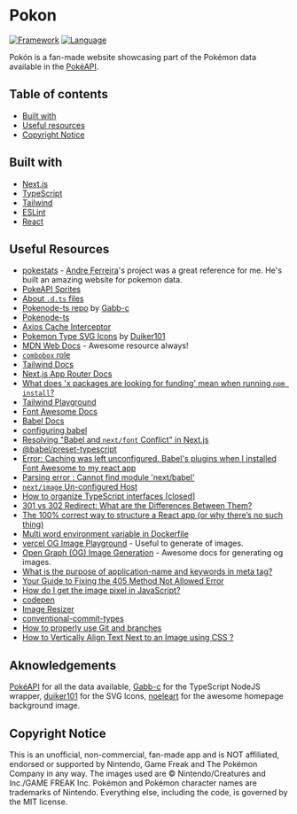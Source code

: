 # Pokon

[![Framework](https://img.shields.io/badge/framework-next.js-cornflowerblue.svg?style=flat)](https://nextjs.org/)
[![Language](https://img.shields.io/badge/language-typescript-darkblue.svg?style=flat)](https://www.typescriptlang.org/)

Pokón is a fan-made website showcasing part of the Pokémon data available in the [PokéAPI](https://pokeapi.co/).

## Table of contents

- [Built with](#built-with)
- [Useful resources](#useful-resources)
- [Copyright Notice](#copyright-notice)

## Built with

- [Next.js](https://nextjs.org/)
- [TypeScript](https://www.typescriptlang.org/)
- [Tailwind](https://tailwindcss.com/docs/installation)
- [ESLint](https://eslint.org/)
- [React](https://react.dev)

## Useful Resources

- [pokestats](https://github.com/andreferreiradlw/pokestats?tab=readme-ov-file) - [Andre Ferreira](https://github.com/andreferreiradlw)'s project was a great reference for me. He's built an amazing website for pokemon data.
- [PokeAPI Sprites](https://github.com/PokeAPI/sprites#sprites)
- [About `.d.ts` files](https://github.com/andreferreiradlw)
- [Pokenode-ts repo](https://github.com/Gabb-c/pokenode-ts?tab=readme-ov-file) by [Gabb-c](https://github.com/Gabb-c)
- [Pokenode-ts](https://pokenode-ts.vercel.app)
- [Axios Cache Interceptor](https://axios-cache-interceptor.js.org/)
- [Pokemon Type SVG Icons](https://github.com/duiker101/pokemon-type-svg-icons) by [Duiker101](https://github.com/duiker101)
- [MDN Web Docs](https://developer.mozilla.org/pt-BR/) - Awesome resource always!
- [`combobox` role](https://developer.mozilla.org/en-US/docs/Web/Accessibility/ARIA/Roles/combobox_role)
- [Tailwind Docs](https://tailwindcss.com/docs/)
- [Next.js App Router Docs](https://nextjs.org/docs/app)
- [What does 'x packages are looking for funding' mean when running `npm install`?](https://stackoverflow.com/questions/58972251/what-does-x-packages-are-looking-for-funding-mean-when-running-npm-install)
- [Tailwind Playground](https://play.tailwindcss.com/)
- [Font Awesome Docs](https://fontawesome.com/docs/)
- [Babel Docs](https://babeljs.io/docs/)
- [configuring babel](https://nextjs.org/docs/pages/building-your-application/configuring/babel)
- [Resolving "Babel and `next/font` Conflict" in Next.js](https://nextjs.org/docs/messages/babel-font-loader-conflict)
- [@babel/preset-typescript](https://babeljs.io/docs/babel-preset-typescript)
- [Error: Caching was left unconfigured. Babel's plugins when I installed Font Awesome to my react app](https://stackoverflow.com/questions/71356327/error-caching-was-left-unconfigured-babels-plugins-when-i-installed-font-awes)
- [Parsing error : Cannot find module 'next/babel'](https://stackoverflow.com/questions/68163385/parsing-error-cannot-find-module-next-babel)
- [`next/image` Un-configured Host](https://nextjs.org/docs/messages/next-image-unconfigured-host)
- [How to organize TypeScript interfaces \[closed\]](https://stackoverflow.com/questions/36633033/how-to-organize-typescript-interfaces)
- [301 vs 302 Redirect: What are the Differences Between Them?](https://rockcontent.com/blog/301-vs-302-redirect/)
- [The 100% correct way to structure a React app (or why there’s no such thing)](https://david-gilbertson.medium.com/the-100-correct-way-to-structure-a-react-app-or-why-theres-no-such-thing-3ede534ef1ed)
- [Multi word environment variable in Dockerfile](https://stackoverflow.com/questions/59795124/multi-word-environment-variable-in-dockerfile)
- [vercel OG Image Playground](https://og-playground.vercel.app) - Useful to generate of images.
- [Open Graph (OG) Image Generation](https://vercel.com/docs/functions/edge-functions/og-image-generation) - Awesome docs for generating og images.
- [What is the purpose of application-name and keywords in meta tag?](https://stackoverflow.com/questions/24721130/what-is-the-purpose-of-application-name-and-keywords-in-meta-tag)
- [Your Guide to Fixing the 405 Method Not Allowed Error](https://www.dreamhost.com/blog/fixing-the-405-error/)
- [How do I get the image pixel in JavaScript?](https://www.quora.com/How-do-I-get-the-image-pixel-in-JavaScript#:~:text=To%20get%20the%20pixel%20value,property%20of%20the%20ImageData%20object.)
- [codepen](https://codepen.io/)
- [Image Resizer](https://imageresizer.com)
- [conventional-commit-types](https://github.com/pvdlg/conventional-commit-types)
- [How to properly use Git and branches](https://stackoverflow.com/questions/10009175/how-to-properly-use-git-and-branches)
- [How to Vertically Align Text Next to an Image using CSS ?](https://geeksforgeeks.org/how-to-vertically-align-text-next-to-an-image-using-css/)

## Aknowledgements

[PokéAPI](https://pokeapi.co) for all the data available, [Gabb-c](https://github.com/Gabb-c) for the TypeScript NodeJS wrapper, [duiker101](https://github.com/duiker101/pokemon-type-svg-icons) for the SVG Icons, [noeleart](https://www.deviantart.com/noeleart/gallery) for the awesome homepage background image.

## Copyright Notice

This is an unofficial, non-commercial, fan-made app and is NOT affiliated, endorsed or supported by Nintendo, Game Freak and The Pokémon Company in any way. The images used are © Nintendo/Creatures and Inc./GAME FREAK Inc. Pokémon and Pokémon character names are trademarks of Nintendo. Everything else, including the code, is governed by the MIT license.
